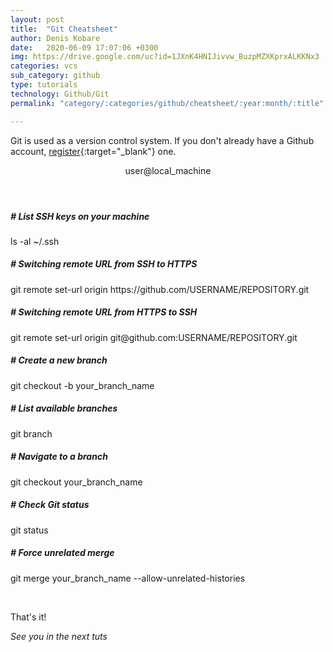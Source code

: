 ```yaml
---
layout: post
title:  "Git Cheatsheet"
author: Denis Kobare
date:   2020-06-09 17:07:06 +0300
img: https://drive.google.com/uc?id=1JXnK4HNIJivvw_BuzpMZXKprxALKKNx3
categories: vcs
sub_category: github
type: tutorials
technology: Github/Git
permalink: "category/:categories/github/cheatsheet/:year:month/:title"

---
```



Git is used as a version control system. If you don't already have a Github account, [register](https://github.com/){:target="_blank"} one.

<section class="terminal-container terminal-fixed-top">
<header class="terminal">
<span class="button red"></span>
<span class="button yellow"></span>
<span class="button green"></span>
user@local_machine
</header>

<div class="terminal-home">

 <h5 class="hashed"># List SSH keys on your machine</h5>
 <p class="console">ls -al ~/.ssh</p>

 <h5 class="hashed"># Switching remote URL from SSH to HTTPS</h5>
 <p class="console">git remote set-url origin https://github.com/USERNAME/REPOSITORY.git</p>
 
 <h5 class="hashed"># Switching remote URL from HTTPS to SSH</h5>
 <p class="console">git remote set-url origin git@github.com:USERNAME/REPOSITORY.git</p>

 <h5 class="hashed"># Create a new branch</h5>
 <p class="console">git checkout -b your_branch_name</p>

 <h5 class="hashed"># List available branches</h5>
 <p class="console">git branch</p>
 
 <h5 class="hashed"># Navigate to a branch</h5>
 <p class="console">git checkout your_branch_name</p>

 <h5 class="hashed"># Check Git status</h5>
 <p class="console">git status</p>

 <h5 class="hashed"># Force unrelated merge</h5>
 <p class="console">git merge your_branch_name --allow-unrelated-histories</p>
  
</div>
</section><br>


That's it!

*See you in the next tuts*


